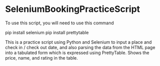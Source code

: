 # SeleniumBookingPracticeScript

To use this script, you will need to use this command 

pip install selenium
pip install prettytable 

This is a practice script using Python and Selenium to input a place and check in / check out date, and also parsing the data from the HTML page into a 
tabulated form which is expressed using PrettyTable. Shows the price, name, and rating in the table. 

